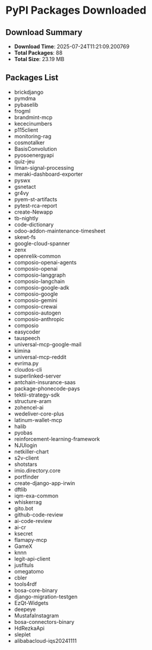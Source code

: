 # PyPI Packages Downloaded

## Download Summary
- **Download Time**: 2025-07-24T11:21:09.200769
- **Total Packages**: 88
- **Total Size**: 23.19 MB

## Packages List
- brickdjango
- pymdma
- pybaselib
- frogml
- brandmint-mcp
- kececinumbers
- p115client
- monitoring-rag
- cosmotalker
- BasisConvolution
- pyosoenergyapi
- quiz-jeu
- liman-signal-processing
- meraki-dashboard-exporter
- pyswx
- gsnetact
- gr4vy
- pyem-st-artifacts
- pytest-rca-report
- create-Newapp
- tb-nightly
- code-dictionary
- odoo-addon-maintenance-timesheet
- skewt-fs
- google-cloud-spanner
- zenx
- openrelik-common
- composio-openai-agents
- composio-openai
- composio-langgraph
- composio-langchain
- composio-google-adk
- composio-google
- composio-gemini
- composio-crewai
- composio-autogen
- composio-anthropic
- composio
- easycoder
- tauspeech
- universal-mcp-google-mail
- kimina
- universal-mcp-reddit
- evrima.py
- cloudos-cli
- superlinked-server
- antchain-insurance-saas
- package-phonecode-pays
- tektii-strategy-sdk
- structure-aram
- zohencel-ai
- wedeliver-core-plus
- latinum-wallet-mcp
- halib
- pyobas
- reinforcement-learning-framework
- NJUlogin
- netkiller-chart
- s2v-client
- shotstars
- imio.directory.core
- portfinder
- create-django-app-irwin
- dftlib
- iqm-exa-common
- whiskerrag
- gito.bot
- github-code-review
- ai-code-review
- ai-cr
- ksecret
- flamapy-mcp
- GameX
- knnn
- legit-api-client
- jusfltuls
- omegatomo
- cbler
- tools4rdf
- bosa-core-binary
- django-migration-testgen
- EzQt-Widgets
- deepeye
- MustafaInstagram
- bosa-connectors-binary
- HdRezkaApi
- sleplet
- alibabacloud-iqs20241111
